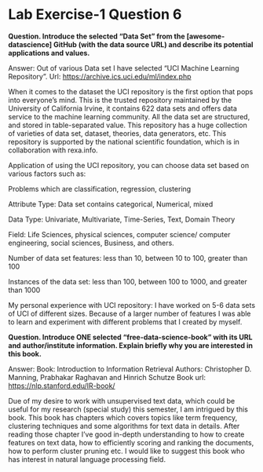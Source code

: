 # Lab Exercise-1 Question 6

<b>Question. Introduce the selected “Data Set” from the [awesome-datascience] GitHub (with the data source URL) and describe its potential applications and values.</b>

Answer: Out of various Data set I have selected “UCI Machine Learning Repository”.
Url: <a hreaf ="https://archive.ics.uci.edu/ml/index.php">https://archive.ics.uci.edu/ml/index.php</a>

When it comes to the dataset the UCI repository is the first option that pops into everyone’s mind.
This is the trusted repository maintained by the University of California Irvine, it contains 622 data sets and offers data service to the machine learning community. All the data set are structured, and stored in table-separated value. 
This repository has a huge collection of varieties of data set, dataset, theories, data generators, etc. This repository is supported by the national scientific foundation, which is in collaboration with rexa.info.

Application of using the UCI repository, you can choose data set based on various factors such as:

Problems which are classification, regression, clustering

Attribute Type: Data set contains categorical, Numerical, mixed 

Data Type: Univariate, Multivariate, Time-Series, Text, Domain Theory

Field: Life Sciences, physical sciences, computer science/ computer engineering, social sciences, Business, and others.

Number of data set features: less than 10, between 10 to 100, greater than 100

Instances of the data set: less than 100, between 100 to 1000, and greater than 1000

My personal experience with UCI repository: I have worked on 5-6 data sets of UCI of different sizes. Because of a larger number of features I was able to learn and experiment with different problems that I created by myself. 


<b>Question. Introduce ONE selected “free-data-science-book” with its URL and author/institute
information. Explain briefly why you are interested in this book.</b>

Answer:
Book: Introduction to Information Retrieval
Authors: Christopher D. Manning, Prabhakar Raghavan and Hinrich Schutze
Book url: <a>https://nlp.stanford.edu/IR-book/</a>

Due of my desire to work with unsupervised text data, which could be useful for my research (special study) this semester, I am intrigued by this book.
This book has chapters which covers topics like term frequency, clustering techniques and some algorithms for text data in details. After reading those chapter I’ve good in-depth understanding to how to create features on text data, how to efficiently scoring and ranking the documents, how to perform cluster pruning etc. 
I would like to suggest this book who has interest in natural language processing field.
